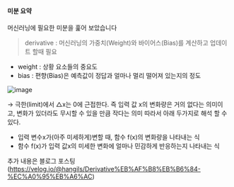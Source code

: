 #### 미분 요약
머신러닝에 필요한 미분을 훑어 보았습니다

> derivative : 머신러닝의 가중치(Weight)와 바이어스(Bias)를 계산하고 업데이트 할때 필요  
- weight : 상황 요소들의 중요도  
- bias : 편향(Bias)은 예측값이 정답과 얼마나 멀리 떨어져 있는지의 정도  

![image](https://user-images.githubusercontent.com/74512114/143517387-f40e01a0-7d19-4c26-8060-b07393d30e24.png)  


→ 극한(limit)에서 △x는 0에 근접한다. 즉 입력 값 x의 변화량은 거의 없다는 의미이고, 변화가 있더라도 무시할 수 있을 만큼 작다는 의미 따라서 아래 두가지로 해석 할 수 있다.

- 입력 변수x가(아주 미세하게)변할 때, 함수 f(x)의 변화량을 나타내는 식
- 함수 f(x)가 입력 값x의 미세한 변화에 얼마나 민감하게 반응하는지 나타내는 식

추가 내용은 블로그 포스팅(https://velog.io/@hangils/Derivative%EB%AF%B8%EB%B6%84-%EC%A0%95%EB%A6%AC)
